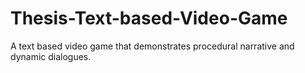 # Thesis-Text-based-Video-Game
A text based video game that demonstrates procedural narrative and dynamic dialogues.
